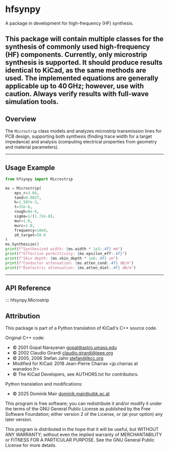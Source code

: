 # hfsynpy 

A package in development for high-frequency (HF) synthesis.

This package will contain multiple classes for the synthesis of commonly used high-frequency (HF) components. Currently, only microstrip synthesis is supported.
It should produce results identical to KiCad, as the same methods are used. The implemented equations are generally applicable up to 40 GHz; however, use with caution. Always verify results with full-wave simulation tools.
---

## Overview

The `Microstrip` class models and analyzes microstrip transmission lines for PCB design, supporting both synthesis (finding trace width for a target impedance) and analysis (computing electrical properties from geometry and material parameters).

---

## Usage Example

```python
from hfsynpy import Microstrip

ms = Microstrip(
    eps_r=3.66,
    tand=0.0037,
    h=1.507e-3,
    t=35e-6,
    rough=0e-6,
    sigma=1/(1.72e-8),
    mur=1.0,
    murc=1.0,
    frequency=10e9,
    z0_target=50.0
)
ms.Synthesize()
print(f"Synthesized width: {ms.width * 1e3:.4f} mm")
print(f"Effective permittivity: {ms.epsilon_eff:.4f}")
print(f"Skin depth: {ms.skin_depth * 1e6:.4f} um")
print(f"Conductor attenuation: {ms.atten_cond:.4f} dB/m")
print(f"Dielectric attenuation: {ms.atten_diel:.4f} dB/m")
```

---

## API Reference

::: hfsynpy.Microstrip

## Attribution

This package is part of a Python translation of KiCad's C++ source code.

Original C++ code:
- © 2001 Gopal Narayanan <gopal@astro.umass.edu>
- © 2002 Claudio Girardi <claudio.girardi@ieee.org>
- © 2005, 2006 Stefan Jahn <stefan@lkcc.org>
- Modified for KiCad: 2018 Jean-Pierre Charras <jp.charras at wanadoo.fr>
- © The KiCad Developers, see AUTHORS.txt for contributors.

Python translation and modifications:
- © 2025 Dominik Mair <dominik.mair@uibk.ac.at>

This program is free software; you can redistribute it and/or
modify it under the terms of the GNU General Public License
as published by the Free Software Foundation; either version 2
of the License, or (at your option) any later version.

This program is distributed in the hope that it will be useful,
but WITHOUT ANY WARRANTY; without even the implied warranty of
MERCHANTABILITY or FITNESS FOR A PARTICULAR PURPOSE.  See the
GNU General Public License for more details.